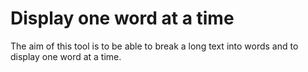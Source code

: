 # Display one word at a time
The aim of this tool is to be able to break a long text into words and to display one word at a time.
